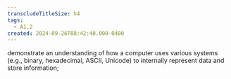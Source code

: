 ```yaml
---
transcludeTitleSize: h4
tags:
  - A1.2
created: 2024-09-26T08:42:40.000-0400
---
```

demonstrate an understanding of how a computer uses various systems (e.g., binary, hexadecimal, ASCII, Unicode) to internally represent data and store information;